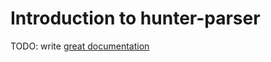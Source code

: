 # Introduction to hunter-parser

TODO: write [great documentation](http://jacobian.org/writing/what-to-write/)
